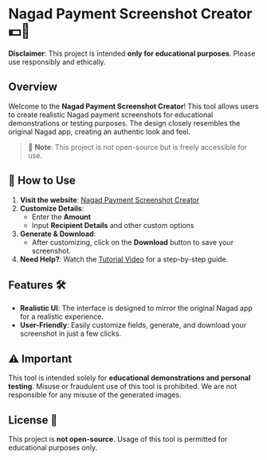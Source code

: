 # Nagad Payment Screenshot Creator 💵📲

**Disclaimer**: This project is intended **only for educational purposes**. Please use responsibly and ethically.

## Overview

Welcome to the **Nagad Payment Screenshot Creator**! This tool allows users to create realistic Nagad payment screenshots for educational demonstrations or testing purposes. The design closely resembles the original Nagad app, creating an authentic look and feel.

> 🚨 **Note**: This project is not open-source but is freely accessible for use.

## 🔗 How to Use

1. **Visit the website**: [Nagad Payment Screenshot Creator](https://sujon0xpi.github.io/nagad-payss/)
2. **Customize Details**:
   - Enter the **Amount**
   - Input **Recipient Details** and other custom options
3. **Generate & Download**:
   - After customizing, click on the **Download** button to save your screenshot.
4. **Need Help?**: Watch the [Tutorial Video](https://youtu.be/Vxd86N5y8JA?si=r4zbhZ_OVv1r519o) for a step-by-step guide.

## Features 🛠️

- **Realistic UI**: The interface is designed to mirror the original Nagad app for a realistic experience.
- **User-Friendly**: Easily customize fields, generate, and download your screenshot in just a few clicks.

## ⚠️ Important

This tool is intended solely for **educational demonstrations and personal testing**. Misuse or fraudulent use of this tool is prohibited. We are not responsible for any misuse of the generated images.

## License 📄

This project is **not open-source**. Usage of this tool is permitted for educational purposes only.
